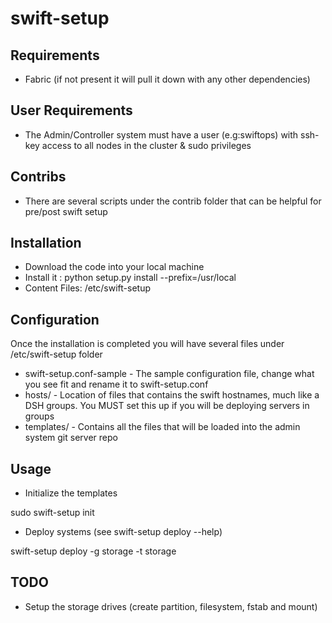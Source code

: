 swift-setup
===========

Requirements
---------------
* Fabric (if not present it will pull it down with any other dependencies)


User Requirements
------------------
* The Admin/Controller system must have a user (e.g:swiftops) 
  with ssh-key access to all nodes in the cluster & sudo privileges


Contribs
------------
* There are several scripts under the contrib folder that can be helpful for pre/post swift setup


Installation
---------------
* Download the code into your local machine
* Install it : python setup.py install --prefix=/usr/local
* Content Files: /etc/swift-setup


Configuration
---------------
Once the installation is completed you will have several files under /etc/swift-setup folder 
* swift-setup.conf-sample - The sample configuration file, change what you see fit and rename it to swift-setup.conf
* hosts/ - Location of files that contains the swift hostnames, much like a DSH groups. You MUST set this up if you will be deploying servers in groups
* templates/ - Contains all the files that will be loaded into the admin system git server repo


Usage
------
* Initialize the templates

sudo swift-setup init

* Deploy systems (see swift-setup deploy --help)

swift-setup deploy -g storage -t storage



TODO
------
* Setup the storage drives (create partition, filesystem, fstab and mount)
